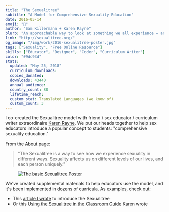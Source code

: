 ```yaml
---
title: "The Sexualitree"
subtitle: "A Model for Comprehensive Sexuality Education"
date: 2016-05-14
emoji: "🌳"
author: "Sam Killermann + Karen Rayne"
blurb: "An approachable way to look at something we all experience — and all the different ways we do"
link: "http://sexualitree.org/"
og_image: "/img/work/2016-sexualitree-poster.jpg"
tags: ["Sexuality", "Free Online Resource"]
skills: ["Educator", "Designer", "Coder", "Curriculum Writer"]
color: "#9dc93d"
stats:
  updated: "May 25, 2018"
  curriculum_downloads:
  copies_donated:
  downloads: 43440
  annual_audience:
  country_count: 88
  lifetime_reach:
  custom_stat: Translated Languages (we know of)
  custom_count: 3
---
```


I co-created the Sexualitree model with friend / sex educator / curriculum writer extraordinaire [Karen Rayne](http://karenrayne.com). We put our heads together to help sex educators introduce a popular concept to students: "comprehensive sexuality education."

From the [About page](http://sexualitree.org/about/):

> "The Sexualitree is a way to see how we experience sexuality in different ways. Sexuality affects us on different levels of our lives, and each person uniquely."

<figure class="work--sample work-shadow"><a href="http://sexualitree.org" alt="The Sexualitree Poster"><img alt="The basic Sexualitree Poster" src="/img/work/2016-sexualitree-poster.jpg" class="ultra-wide"></a></figure>

We've created supplemental materials to help educators use the model, and it's been implemented in dozens of curricula. As examples, check out:

- This [article I wrote](http://itspronouncedmetrosexual.com/2016/05/sexualitree-model-of-comprehensive-sexuality/) to introduce the Sexualitree
- Or this [Using the Sexualitree in the Classroom Guide](http://sexualitree.org/use) Karen wrote
